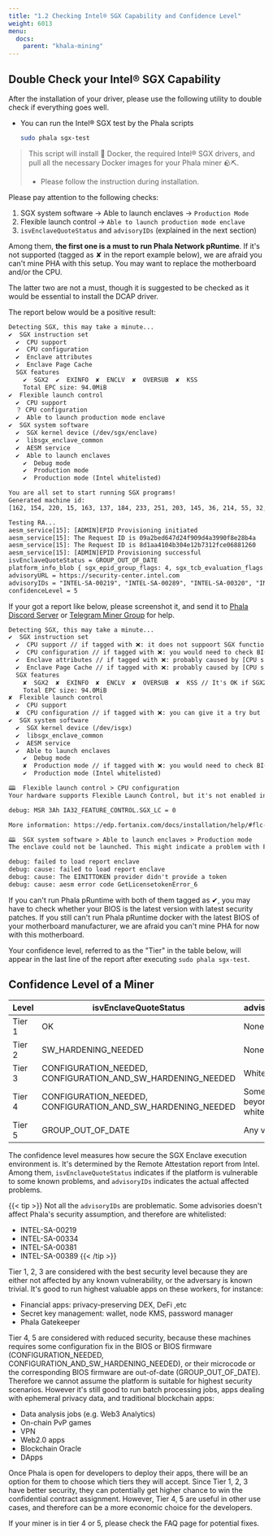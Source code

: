 ```yaml
---
title: "1.2 Checking Intel® SGX Capability and Confidence Level"
weight: 6013
menu:
  docs:
    parent: "khala-mining"
---
```


## Double Check your Intel® SGX Capability

After the installation of your driver, please use the following utility to double check if everything goes well.

- You can run the Intel® SGX test by the Phala scripts

  ```bash
  sudo phala sgx-test
  ```

> This script will install :whale: Docker, the required Intel® SGX drivers, and pull all the necessary Docker images for your Phala miner :rock::pick:.
> - Please follow the instruction during installation.

Please pay attention to the following checks:

1. SGX system software → Able to launch enclaves → `Production Mode`
2. Flexible launch control → `Able to launch production mode enclave`
3. `isvEnclaveQuoteStatus` and `advisoryIDs` (explained in the next section)

Among them, **the first one is a must to run Phala Network pRuntime**. If it's not supported (tagged as ✘ in the report example below), we are afraid you can't mine PHA with this setup. You may want to replace the motherboard and/or the CPU.

The latter two are not a must, though it is suggested to be checked as it would be essential to install the DCAP driver.

The report below would be a positive result:

```txt
Detecting SGX, this may take a minute...
✔  SGX instruction set
  ✔  CPU support
  ✔  CPU configuration
  ✔  Enclave attributes
  ✔  Enclave Page Cache
  SGX features
    ✔  SGX2  ✔  EXINFO  ✘  ENCLV  ✘  OVERSUB  ✘  KSS
    Total EPC size: 94.0MiB
✔  Flexible launch control
  ✔  CPU support
  ？ CPU configuration
  ✔  Able to launch production mode enclave
✔  SGX system software
  ✔  SGX kernel device (/dev/sgx/enclave)
  ✔  libsgx_enclave_common
  ✔  AESM service
  ✔  Able to launch enclaves
    ✔  Debug mode
    ✔  Production mode
    ✔  Production mode (Intel whitelisted)

You are all set to start running SGX programs!
Generated machine id:
[162, 154, 220, 15, 163, 137, 184, 233, 251, 203, 145, 36, 214, 55, 32, 54]

Testing RA...
aesm_service[15]: [ADMIN]EPID Provisioning initiated
aesm_service[15]: The Request ID is 09a2bed647d24f909d4a3990f8e28b4a
aesm_service[15]: The Request ID is 8d1aa4104b304e12b7312fce06881260
aesm_service[15]: [ADMIN]EPID Provisioning successful
isvEnclaveQuoteStatus = GROUP_OUT_OF_DATE
platform_info_blob { sgx_epid_group_flags: 4, sgx_tcb_evaluation_flags: 2304, pse_evaluation_flags: 0, latest_equivalent_tcb_psvn: [15, 15, 2, 4, 1, 128, 6, 0, 0, 0, 0, 0, 0, 0, 0, 0, 11, 0], latest_pse_isvsvn: [0, 11], latest_psda_svn: [0, 0, 0, 2], xeid: 0, gid: 2919956480, signature: sgx_ec256_signature_t { gx: [99, 239, 225, 171, 96, 219, 216, 210, 246, 211, 20, 101, 254, 193, 246, 66, 170, 40, 255, 197, 80, 203, 17, 34, 164, 2, 127, 95, 41, 79, 233, 58], gy: [141, 126, 227, 92, 128, 3, 10, 32, 239, 92, 240, 58, 94, 167, 203, 150, 166, 168, 180, 191, 126, 196, 107, 132, 19, 84, 217, 14, 124, 14, 245, 179] } }
advisoryURL = https://security-center.intel.com
advisoryIDs = "INTEL-SA-00219", "INTEL-SA-00289", "INTEL-SA-00320", "INTEL-SA-00329"
confidenceLevel = 5
```

If your got a report like below, please screenshot it, and send it to [Phala Discord Server](https://discord.gg/zjdJ7d844d) or [Telegram Miner Group](https://t.me/phalaminer) for help.

```txt
Detecting SGX, this may take a minute...
✔  SGX instruction set
  ✔  CPU support // if tagged with ❌: it does not suppoort SGX function, you would need to use other types of CPU.
  ✔  CPU configuration // if tagged with ❌: you would need to check BIOS updates.
  ✔  Enclave attributes // if tagged with ❌: probably caused by [CPU support issue] and [CPU configuration]
  ✔  Enclave Page Cache // if tagged with ❌: probably caused by [CPU support issue] and [CPU configuration]
  SGX features
    ✘  SGX2  ✘  EXINFO  ✘  ENCLV  ✘  OVERSUB  ✘  KSS // It's OK if SGX2 was tagged with ❌. Phala has not integrated with SGX2 technology in the current stage.
    Total EPC size: 94.0MiB
✘  Flexible launch control
  ✔  CPU support
  ✘  CPU configuration // if tagged with ❌: you can give it a try but your miner might be affected when the SGX driver upgrades in the future.
✔  SGX system software
  ✔  SGX kernel device (/dev/isgx)
  ✔  libsgx_enclave_common
  ✔  AESM service
  ✔  Able to launch enclaves
    ✔  Debug mode
    ✘  Production mode // if tagged with ❌: you would need to check BIOS updates.
    ✔  Production mode (Intel whitelisted)

🕮  Flexible launch control > CPU configuration
Your hardware supports Flexible Launch Control, but it's not enabled in the BIOS. Reboot your machine and try to enable FLC in your BIOS. Alternatively, try updating your BIOS to the latest version or contact your BIOS vendor.

debug: MSR 3Ah IA32_FEATURE_CONTROL.SGX_LC = 0

More information: https://edp.fortanix.com/docs/installation/help/#flc-cpu-configuration

🕮  SGX system software > Able to launch enclaves > Production mode
The enclave could not be launched. This might indicate a problem with FLC.

debug: failed to load report enclave
debug: cause: failed to load report enclave
debug: cause: The EINITTOKEN provider didn't provide a token
debug: cause: aesm error code GetLicensetokenError_6
```

If you can't run Phala pRuntime with both of them tagged as ✔, you may have to check whether your BIOS is the latest version with latest security patches. If you still can't run Phala pRuntime docker with the latest BIOS of your motherboard manufacturer, we are afraid you can't mine PHA for now with this motherboard.

Your confidence level, referred to as the "Tier" in the table below, will appear in the last line of the report after executing `sudo phala sgx-test`.

## Confidence Level of a Miner

| Level  | isvEnclaveQuoteStatus                                       | advisoryIDs               |
| ------ | ----------------------------------------------------------- | ------------------------- |
| Tier 1 | OK                                                          | None                      |
| Tier 2 | SW_HARDENING_NEEDED                                         | None                      |
| Tier 3 | CONFIGURATION_NEEDED, CONFIGURATION_AND_SW_HARDENING_NEEDED | Whitelisted\*             |
| Tier 4 | CONFIGURATION_NEEDED, CONFIGURATION_AND_SW_HARDENING_NEEDED | Some beyond the whitelist |
| Tier 5 | GROUP_OUT_OF_DATE                                           | Any value                 |

The confidence level measures how secure the SGX Enclave execution environment is. It's determined by the Remote Attestation report from Intel. Among them, `isvEnclaveQuoteStatus` indicates if the platform is vulnerable to some known problems, and `advisoryIDs` indicates the actual affected problems.

{{< tip >}}
Not all the `advisoryIDs` are problematic. Some advisories doesn't affect Phala's security assumption, and therefore are whitelisted:

- INTEL-SA-00219
- INTEL-SA-00334
- INTEL-SA-00381
- INTEL-SA-00389
  {{< /tip >}}

Tier 1, 2, 3 are considered with the best security level because they are either not affected by any known vulnerability, or the adversary is known trivial. It's good to run highest valuable apps on these workers, for instance:

- Financial apps: privacy-preserving DEX, DeFi ,etc
- Secret key management: wallet, node KMS, password manager
- Phala Gatekeeper

Tier 4, 5 are considered with reduced security, because these machines requires some configuration fix in the BIOS or BIOS firmware (CONFIGURATION_NEEDED, CONFIGURATION_AND_SW_HARDENING_NEEDED), or their microcode or the corresponding BIOS firmware are out-of-date (GROUP_OUT_OF_DATE). Therefore we cannot assume the platform is suitable for highest security scenarios. However it's still good to run batch processing jobs, apps dealing with ephemeral privacy data, and traditional blockchain apps:

- Data analysis jobs (e.g. Web3 Analytics)
- On-chain PvP games
- VPN
- Web2.0 apps
- Blockchain Oracle
- DApps

Once Phala is open for developers to deploy their apps, there will be an option for them to choose which tiers they will accept. Since Tier 1, 2, 3 have better security, they can potentially get higher chance to win the confidential contract assignment. However, Tier 4, 5 are useful in other use cases, and therefore can be a more economic choice for the developers.

If your miner is in tier 4 or 5, please check the FAQ page for potential fixes.
